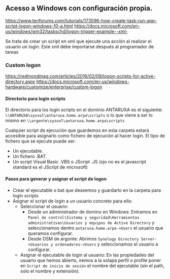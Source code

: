 ## Acesso a Windows con configuración propia.
https://www.tenforums.com/tutorials/173596-how-create-task-run-app-script-logon-windows-10-a.html
https://docs.microsoft.com/en-us/windows/win32/taskschd/logon-trigger-example--xml-

Se trata de crear un script en xml que ejecute una acción al realizar el usuario un login.
Este xml debe importarse después al programador de tareas


### Custom logon
https://redmondmag.com/articles/2016/02/09/logon-scripts-for-active-directory.aspx
https://docs.microsoft.com/en-us/windows-hardware/customize/enterprise/custom-logon

#### Directorio para login scripts
El directorio para los login scripts en el dominio ANTARUXA es el siguiente:
`\\ANTARUXA\sysvol\antaruxa.home.arpa\scripts`
o lo que viene a ser lo mismo en `\\argonte\sysvol\antaruxa.home.arpa\scripts`

Cualquier script de ejecución que guardemos en esta carpeta estará accesible para asignarlo como fichero de ejecución al hacer login.
El tipo de fichero que se ejecute puede ser:
* Un ejecutable.
* Un fichero .BAT.
* Un script Visual Basic .VBS o JScript .JS (ojo no es el javascript standard es el JScript de microsoft)

#### Pasos para generar y asignar el script de logon

* Crear el ejecutable o bat que deseemos y guardarlo en la carpeta para login scripts
* Asignar el script de login a un usuario concreto para ello:
  * Seleccionar el usuario:
    * Desde un administrador de domino en Windows: Entramos en `Panel de control\Sistema y seguridad\Herramientas administrativas\Usuarios y equipos de Active Directory` y seleccionamos dentro `antaruxa.home.arpa->Users` el usuario que queramos configurar.
    * Desde DSM de argonte: Abrimos `Synology Directory Server->Usuarios y ordenadores->Users` y seleccionamos el usuario a configurar.
  * Asignar el ejecutable de login al usuario: En las propiedades del usuario que hemos abierto, iremos a la solapa perfil o profile poner en `Script de inicio de sesión` el nombre del ejecutable (sin el path, solo el nombre y extensión).
